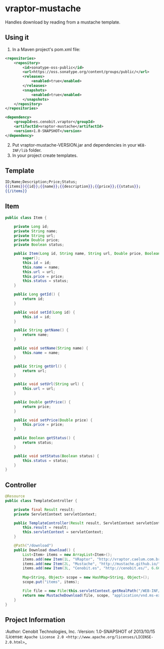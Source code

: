 vraptor-mustache
================

Handles download by reading from a mustache template.


Using it
------

1. 	In a Maven project's pom.xml file:

```xml	 
<repositories>
	<repository>
    	<id>sonatype-oss-public</id>
        <url>https://oss.sonatype.org/content/groups/public/</url>
    	<releases>
    		<enabled>true</enabled>
    	</releases>
    	<snapshots>
    		<enabled>true</enabled>
		</snapshots>
	</repository>		
</repositories>  

<dependency>
	<groupId>es.cenobit.vraptor</groupId>
  	<artifactId>vraptor-mustache</artifactId>
  	<version>1.0-SNAPSHOT</version>
</dependency>
```

2.	Put vraptor-mustache-VERSION.jar and dependencies in your `WEB-INF/lib` folder.
4.	In your project create templates.

Template
--------

```mustache
ID;Name;Description;Price;Status;
{{items}}{{id}};{{name}};{{description}};{{price}};{{status}};
{{/items}}
```

Item
----

```java
public class Item {

	private Long id;
	private String name;
	private String url;
	private Double price;
	private Boolean status;

	public Item(Long id, String name, String url, Double price, Boolean status) {
		super();
		this.id = id;
		this.name = name;
		this.url = url;
		this.price = price;
		this.status = status;
	}

	public Long getId() {
		return id;
	}

	public void setId(Long id) {
		this.id = id;
	}

	public String getName() {
		return name;
	}

	public void setName(String name) {
		this.name = name;
	}

	public String getUrl() {
		return url;
	}

	public void setUrl(String url) {
		this.url = url;
	}

	public Double getPrice() {
		return price;
	}

	public void setPrice(Double price) {
		this.price = price;
	}

	public Boolean getStatus() {
		return status;
	}

	public void setStatus(Boolean status) {
		this.status = status;
	}
}
```

Controller
--------

```java
@Resource
public class TemplateController {

	private final Result result;
	private ServletContext servletContext;

	public TemplateController(Result result, ServletContext servletContext) {
		this.result = result;
		this.servletContext = servletContext;
	}

	@Path("/download")
	public Download download() {
		List<Item> items = new ArrayList<Item>();
		items.add(new Item(1L, "VRaptor", "http://vraptor.caelum.com.br/", 22.50, true));
		items.add(new Item(2L, "Mustache", "http://mustache.github.io/", 34.40, true));
		items.add(new Item(3L, "Cenobit.es", "http://cenobit.es/", 6.66, true));
		
		Map<String, Object> scope = new HashMap<String, Object>();
		scope.put("items", items);

		File file = new File(this.servletContext.getRealPath("/WEB-INF/classes/templates/template.mustache"));
		return new MustacheDownload(file, scope, "application/vnd.ms-excel", "template.cvs");
	}
}
```

Project Information
-------------------

:Author: Cenobit Technologies, Inc.
:Version: 1.0-SNAPSHOT of 2013/10/15
:License: `Apache License 2.0 <http://www.apache.org/licenses/LICENSE-2.0.html>`_
